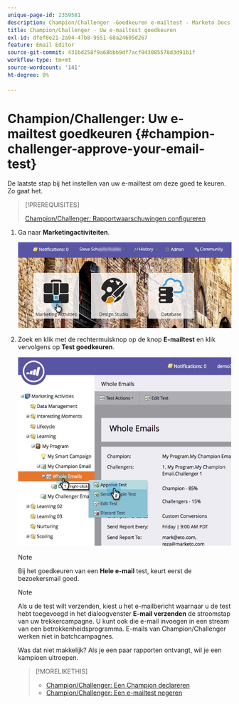 ```yaml
---
unique-page-id: 2359581
description: Champion/Challenger -Goedkeuren e-mailtest - Marketo Docs - Productdocumentatie
title: Champion/Challenger - Uw e-mailtest goedkeuren
exl-id: dfef8e21-2a94-47b8-9551-68a24605d267
feature: Email Editor
source-git-commit: 431bd258f9a68bbb9df7acf043085578d3d91b1f
workflow-type: tm+mt
source-wordcount: '141'
ht-degree: 0%

---
```


# Champion/Challenger: Uw e-mailtest goedkeuren {#champion-challenger-approve-your-email-test}

De laatste stap bij het instellen van uw e-mailtest om deze goed te keuren. Zo gaat het.

>[!PREREQUISITES]
>
>[Champion/Challenger: Rapportwaarschuwingen configureren](/help/marketo/product-docs/email-marketing/general/functions-in-the-editor/email-tests-champion-challenger/champion-challenger-configure-report-alerts.md)

1. Ga naar **Marketingactiviteiten**.

   ![](assets/login-marketing-activities-1.png)

1. Zoek en klik met de rechtermuisknop op de knop **E-mailtest** en klik vervolgens op **Test goedkeuren**.

   ![](assets/champion3.jpg)

   >[!NOTE]
   >
   >Bij het goedkeuren van een **Hele e-mail** test, keurt eerst de bezoekersmail goed.

   >[!NOTE]
   >
   >Als u de test wilt verzenden, kiest u het e-mailbericht waarnaar u de test hebt toegevoegd in het dialoogvenster **E-mail verzenden** de stroomstap van uw trekkercampagne. U kunt ook die e-mail invoegen in een stream van een betrokkenheidsprogramma. E-mails van Champion/Challenger werken niet in batchcampagnes.

   Was dat niet makkelijk? Als je een paar rapporten ontvangt, wil je een kampioen uitroepen.

   >[!MORELIKETHIS]
   >
   >* [Champion/Challenger: Een Champion declareren](/help/marketo/product-docs/email-marketing/general/functions-in-the-editor/email-tests-champion-challenger/champion-challenger-declare-a-champion.md)
   >* [Champion/Challenger: Een e-mailtest negeren](/help/marketo/product-docs/email-marketing/general/functions-in-the-editor/email-tests-champion-challenger/champion-challenger-discard-an-email-test.md)
